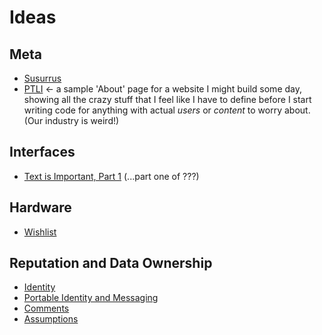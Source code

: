 # Ideas

## Meta

* [Susurrus](susurrus.md)
* [PTLI](ptli.md) &lt;- a sample 'About' page for a website I might build some day, showing all the crazy stuff that I feel like I have to define before I start writing code for anything with actual _users_ or _content_ to worry about. (Our industry is weird!)

## Interfaces

* [Text is Important, Part 1](text-1.md) (...part one of ???)

## Hardware

* [Wishlist](wishlist.md)

## Reputation and Data Ownership

* [Identity](identity.md)
* [Portable Identity and Messaging](portable-identity.md)
* [Comments](comments.md)
* [Assumptions](assumptions.md)